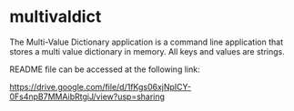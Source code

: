 # multivaldict
The Multi-Value Dictionary application is a command line application that stores a multi value dictionary in memory. All keys and values are strings.


README file can be accessed at the following link: 

https://drive.google.com/file/d/1fKgs06xjNpICY-0Fs4npB7MMAibRtgiJ/view?usp=sharing


